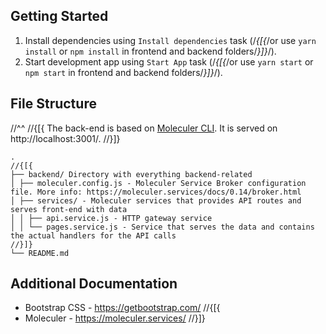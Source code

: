 ﻿## Getting Started

1. Install dependencies using `Install dependencies` task (/*{[{*/or use `yarn install` or `npm install` in frontend and backend folders/*}]}*/).
2. Start development app using `Start App` task (/*{[{*/or use `yarn start` or `npm start` in frontend and backend folders/*}]}*/).

## File Structure
//^^
//{[{
The back-end is based on [Moleculer CLI](https://moleculer.services/docs/0.14/usage.html#Create-a-Moleculer-project). It is served on http://localhost:3001/.
//}]}

```
.
//{[{
├── backend/ Directory with everything backend-related
│ ├── moleculer.config.js - Moleculer Service Broker configuration file. More info: https://moleculer.services/docs/0.14/broker.html
│ ├── services/ - Moleculer services that provides API routes and serves front-end with data
│ │ ├── api.service.js - HTTP gateway service
│ │ └── pages.service.js - Service that serves the data and contains the actual handlers for the API calls
//}]}
└── README.md
```

## Additional Documentation

- Bootstrap CSS - https://getbootstrap.com/
//{[{
- Moleculer - https://moleculer.services/
//}]}

